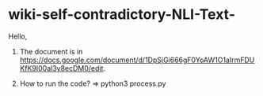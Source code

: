 # wiki-self-contradictory-NLI-Text-

Hello,

1. The document is in https://docs.google.com/document/d/1DpSjGi666gF0YoAW1O1aIrmFDUKfK9I00al3y8ecDM0/edit.

2. How to run the code?
=> python3 process.py
